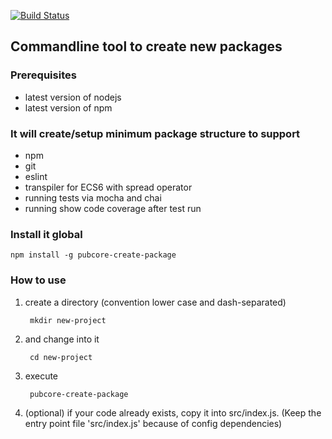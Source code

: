 [![Build Status](https://travis-ci.org/pubcore/createPackage.svg?branch=master)](https://travis-ci.org/pubcore/createPackage)

## Commandline tool to create new packages

### Prerequisites
* latest version of nodejs
* latest version of npm

### It will create/setup minimum package structure to support
* npm
* git
* eslint
* transpiler for ECS6 with spread operator
* running tests via mocha and chai
* running show code coverage after test run

### Install it global

	npm install -g pubcore-create-package

### How to use
1) create a directory (convention lower case and dash-separated)

		mkdir new-project

2) and change into it

		cd new-project

3) execute

		pubcore-create-package

4) (optional) if your code already exists, copy it into src/index.js.
(Keep the entry point file 'src/index.js' because of config dependencies)
